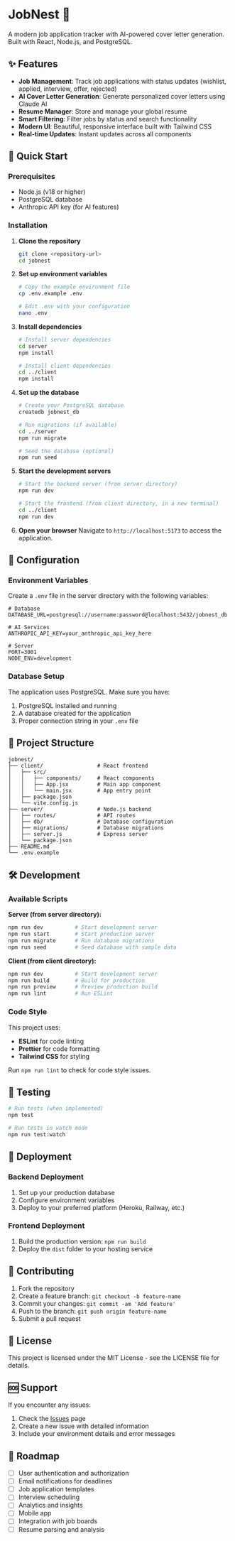 # JobNest 🏢

A modern job application tracker with AI-powered cover letter generation. Built with React, Node.js, and PostgreSQL.

## ✨ Features

- **Job Management**: Track job applications with status updates (wishlist, applied, interview, offer, rejected)
- **AI Cover Letter Generation**: Generate personalized cover letters using Claude AI
- **Resume Manager**: Store and manage your global resume
- **Smart Filtering**: Filter jobs by status and search functionality
- **Modern UI**: Beautiful, responsive interface built with Tailwind CSS
- **Real-time Updates**: Instant updates across all components

## 🚀 Quick Start

### Prerequisites

- Node.js (v18 or higher)
- PostgreSQL database
- Anthropic API key (for AI features)

### Installation

1. **Clone the repository**
   ```bash
   git clone <repository-url>
   cd jobnest
   ```

2. **Set up environment variables**
   ```bash
   # Copy the example environment file
   cp .env.example .env
   
   # Edit .env with your configuration
   nano .env
   ```

3. **Install dependencies**
   ```bash
   # Install server dependencies
   cd server
   npm install
   
   # Install client dependencies
   cd ../client
   npm install
   ```

4. **Set up the database**
   ```bash
   # Create your PostgreSQL database
   createdb jobnest_db
   
   # Run migrations (if available)
   cd ../server
   npm run migrate
   
   # Seed the database (optional)
   npm run seed
   ```

5. **Start the development servers**
   ```bash
   # Start the backend server (from server directory)
   npm run dev
   
   # Start the frontend (from client directory, in a new terminal)
   cd ../client
   npm run dev
   ```

6. **Open your browser**
   Navigate to `http://localhost:5173` to access the application.

## 🔧 Configuration

### Environment Variables

Create a `.env` file in the server directory with the following variables:

```env
# Database
DATABASE_URL=postgresql://username:password@localhost:5432/jobnest_db

# AI Services
ANTHROPIC_API_KEY=your_anthropic_api_key_here

# Server
PORT=3001
NODE_ENV=development
```

### Database Setup

The application uses PostgreSQL. Make sure you have:

1. PostgreSQL installed and running
2. A database created for the application
3. Proper connection string in your `.env` file

## 📁 Project Structure

```
jobnest/
├── client/                 # React frontend
│   ├── src/
│   │   ├── components/     # React components
│   │   ├── App.jsx         # Main app component
│   │   └── main.jsx        # App entry point
│   ├── package.json
│   └── vite.config.js
├── server/                 # Node.js backend
│   ├── routes/             # API routes
│   ├── db/                 # Database configuration
│   ├── migrations/         # Database migrations
│   ├── server.js           # Express server
│   └── package.json
├── README.md
└── .env.example
```

## 🛠 Development

### Available Scripts

**Server (from server directory):**
```bash
npm run dev          # Start development server
npm run start        # Start production server
npm run migrate      # Run database migrations
npm run seed         # Seed database with sample data
```

**Client (from client directory):**
```bash
npm run dev          # Start development server
npm run build        # Build for production
npm run preview      # Preview production build
npm run lint         # Run ESLint
```

### Code Style

This project uses:
- **ESLint** for code linting
- **Prettier** for code formatting
- **Tailwind CSS** for styling

Run `npm run lint` to check for code style issues.

## 🧪 Testing

```bash
# Run tests (when implemented)
npm test

# Run tests in watch mode
npm run test:watch
```

## 🚀 Deployment

### Backend Deployment

1. Set up your production database
2. Configure environment variables
3. Deploy to your preferred platform (Heroku, Railway, etc.)

### Frontend Deployment

1. Build the production version: `npm run build`
2. Deploy the `dist` folder to your hosting service

## 🤝 Contributing

1. Fork the repository
2. Create a feature branch: `git checkout -b feature-name`
3. Commit your changes: `git commit -am 'Add feature'`
4. Push to the branch: `git push origin feature-name`
5. Submit a pull request

## 📝 License

This project is licensed under the MIT License - see the LICENSE file for details.

## 🆘 Support

If you encounter any issues:

1. Check the [Issues](../../issues) page
2. Create a new issue with detailed information
3. Include your environment details and error messages

## 🔮 Roadmap

- [ ] User authentication and authorization
- [ ] Email notifications for deadlines
- [ ] Job application templates
- [ ] Interview scheduling
- [ ] Analytics and insights
- [ ] Mobile app
- [ ] Integration with job boards
- [ ] Resume parsing and analysis